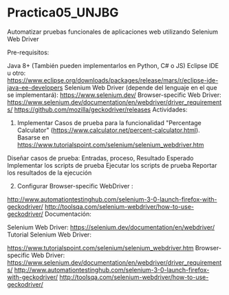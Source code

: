 # Practica05_UNJBG
Automatizar pruebas funcionales de aplicaciones web utilizando Selenium Web Driver

Pre-requisitos:

Java 8+ (También pueden implementarlos en Python, C# o JS)
Eclipse IDE u otro: https://www.eclipse.org/downloads/packages/release/mars/r/eclipse-ide-java-ee-developers
Selenium Web Driver (depende del lenguaje en el que se implementará): https://www.selenium.dev/
Browser-specific Web Driver: https://www.selenium.dev/documentation/en/webdriver/driver_requirements/  https://github.com/mozilla/geckodriver/releases
Actividades:

1. Implementar Casos de prueba para la funcionalidad "Percentage Calculator" (https://www.calculator.net/percent-calculator.html). Basarse en https://www.tutorialspoint.com/selenium/selenium_webdriver.htm

Diseñar casos de prueba: Entradas, proceso, Resultado Esperado
Implementar los scripts de prueba
Ejecutar los scripts de prueba
Reportar los resultados de la ejecución

2. Configurar Browser-specific WebDriver :

http://www.automationtestinghub.com/selenium-3-0-launch-firefox-with-geckodriver/
http://toolsqa.com/selenium-webdriver/how-to-use-geckodriver/
Documentación: 

Selenium Web Driver: https://selenium.dev/documentation/en/webdriver/
Tutorial Selenium Web Driver: 

https://www.tutorialspoint.com/selenium/selenium_webdriver.htm
Browser-specific Web Driver: https://www.selenium.dev/documentation/en/webdriver/driver_requirements/
               http://www.automationtestinghub.com/selenium-3-0-launch-firefox-with-geckodriver/
               http://toolsqa.com/selenium-webdriver/how-to-use-geckodriver/
